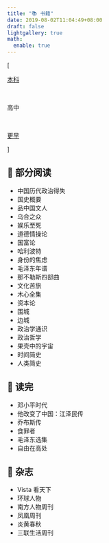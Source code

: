 ```yaml
---
title: "📚 书籍"
date: 2019-08-02T11:04:49+08:00
draft: false
lightgallery: true
math:
  enable: true
---
```


<div class="nav-tab">
  <p class="bord">[</p>
  <a href="../books"><p class="not">本科</p></a>&nbsp;
  <p class="now">高中</p>&nbsp;
  <a href="../books-earler"><p class="not">更早</p></a>
  <p class="bord">]</p>
</div>

<h2>🔖 部分阅读</h2>

- 中国历代政治得失
- 国史概要
- 品中国文人
- 乌合之众
- 娱乐至死
- 道德情操论
- 国富论
- 哈利波特
- 身份的焦虑
- 毛泽东年谱
- 那不勒斯四部曲
- 文化苦旅
- 木心全集
- 资本论
- 围城
- 边城
- 政治学通识
- 政治哲学
- 果壳中的宇宙
- 时间简史
- 人类简史


<h2>🔖 读完</h2>

- 邓小平时代
- 他改变了中国：江泽民传
- 乔布斯传
- 食罪者
- 毛泽东选集
- 自由在高处

<h2>🔖 杂志</h2>

- Vista 看天下
- 环球人物
- 南方人物周刊
- 凤凰周刊
- 炎黄春秋
- 三联生活周刊
